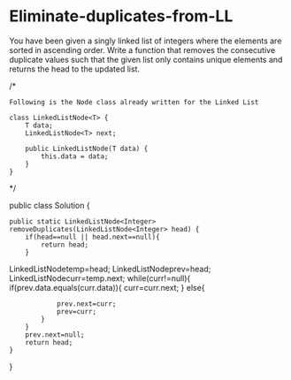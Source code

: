 # Eliminate-duplicates-from-LL
You have been given a singly linked list of integers where the elements are sorted in ascending order. Write a function that removes the consecutive duplicate values such that the given list only contains unique elements and returns the head to the updated list.

/*

	Following is the Node class already written for the Linked List

	class LinkedListNode<T> {
    	T data;
    	LinkedListNode<T> next;
    
    	public LinkedListNode(T data) {
        	this.data = data;
    	}
	}

*/

public class Solution {

	public static LinkedListNode<Integer> removeDuplicates(LinkedListNode<Integer> head) {
		if(head==null || head.next==null){
			return head;
		}

LinkedListNode<Integer>temp=head;
		LinkedListNode<Integer>prev=head;
		LinkedListNode<Integer>curr=temp.next;
		while(curr!=null){
			if(prev.data.equals(curr.data)){
			curr=curr.next;
			}
			else{
				
				prev.next=curr;
				prev=curr;
			}
		}
		prev.next=null;
		return head;
	}
	

}
